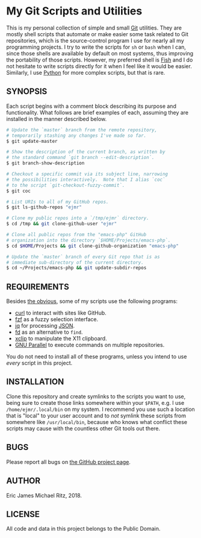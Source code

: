 My Git Scripts and Utilities
============================

This is my personal collection of simple and small [Git][] utilities.
They are mostly shell scripts that automate or make easier some task
related to Git repositories, which is the source-control program I use
for nearly all my programming projects.  I try to write the scripts for
`sh` or `bash` when I can, since those shells are available by default
on most systems, thus improving the portability of those scripts.
However, my preferred shell is [Fish][] and I do not hesitate to
write scripts directly for it when I feel like it would be easier.
Similarly, I use [Python][] for more complex scripts, but that is rare.

## SYNOPSIS

Each script begins with a comment block describing its purpose and
functionality.  What follows are brief examples of each, assuming
they are installed in the manner described below.

```sh
# Update the `master` branch from the remote repository,
# temporarily stashing any changes I've made so far.
$ git update-master

# Show the description of the current branch, as written by
# the standard command `git branch --edit-description`.
$ git branch-show-description

# Checkout a specific commit via its subject line, narrowing
# the possibilities interactively.  Note that I alias `coc`
# to the script `git-checkout-fuzzy-commit`.
$ git coc

# List URIs to all of my GitHub repos.
$ git ls-github-repos "ejmr"

# Clone my public repos into a `/tmp/ejmr` directory.
$ cd /tmp && git clone-github-user "ejmr"

# Clone all public repos from the "emacs-php" GitHub
# organization into the directory `$HOME/Projects/emacs-php`.
$ cd $HOME/Projects && git clone-github-organization "emacs-php"

# Update the `master` branch of every Git repo that is as
# immediate sub-directory of the current directory.
$ cd ~/Projects/emacs-php && git update-subdir-repos
```

## REQUIREMENTS

Besides [the obvious][Git], some of my scripts use the following
programs:

- [curl][] to interact with sites like GitHub.
- [fzf][] as a fuzzy selection interface.
- [jq][] for processing [JSON][].
- [fd][] as an alternative to `find`.
- [xclip][] to manipulate the X11 clipboard.
- [GNU Parallel][] to execute commands on multiple repositories.

You do not need to install all of these programs, unless you intend
to use *every* script in this project.

## INSTALLATION

Clone this repository and create symlinks to the scripts you want to
use, being sure to create those links somewhere within your `$PATH`,
e.g. I use `/home/ejmr/.local/bin` on my system.  I recommend you
use such a location that is "local" to your user account and to *not*
symlink these scripts from somewhere like `/usr/local/bin`, because
who knows what conflict these scripts may cause with the countless
other Git tools out there.

## BUGS

Please report all bugs on [the GitHub project page](https://github.com/ejmr/My-Git-Scripts).

## AUTHOR

Eric James Michael Ritz, 2018.

## LICENSE

All code and data in this project belongs to the Public Domain.



[Git]: https://git-scm.org/
[Fish]: https://fishshell.com/
[Python]: https://python.org/
[curl]: https://curl.haxx.se/
[fzf]: https://github.com/junegunn/fzf/
[jq]: https://stedolan.github.io/jq/
[JSON]: http://json.org/
[fd]: https://github.com/sharkdp/fd
[xclip]: https://github.com/astrand/xclip
[GNU Parallel]: https://www.gnu.org/software/parallel/
